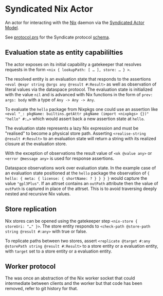 # Syndicated Nix Actor

An actor for interacting with the [Nix](https://nixos.org/) daemon via the [Syndicated Actor Model](https://syndicate-lang.org/).

See [protocol.prs](./protocol.prs) for the Syndicate protocol [schema](https://preserves.dev/preserves-schema.html).

## Evaluation state as entity capabililties

The actor exposes on its initial capability a gatekeeper that resolves requests in the form `<nix { lookupPath: [ … ], store: … } >`.

The resolved entity is an evaluation state that responds to the assertions `<eval @expr string @args any @result #:Result>` as well as observation of literal values via the dataspace protocol.
The evaluation state is initialized with the value `nil` and is advanced with Nix functions in the form of `prev: args: body` with a type of `Any -> Any -> Any`.

To evaluate the `hello` package from Nixpkgs one could use an assertion like `<eval "_: pkgName: builtins.getAttr pkgName (import <nixpkgs> {})" "hello" #:…>` which would assert back a new assertion state at `hello`.

The evaluation state represents a lazy Nix expression and must be "realised" to become a physical store path.
Asserting `<realise-string @result #:Result>` to an evaluation state will return a string with its realized closure at the evaluation store.

With the exception of observations the result value of `<ok @value any>` or `<error @message any>` is used for response assertions.

Dataspace observations work over evaluation state.
In the example case of an evaluation state positioned at the `hello` package the observation of `{ hello: { meta: { license: { shortName: ? } } } }` would capture the value `"gpl3Plus"`.
If an attrset contains an `outPath` attribute then the value of `outPath` is captured in place of the attrset.
This is to avoid traversing deeply nested and recursive Nix values.

## Store replication

Nix stores can be opened using the gatekeeper step `<nix-store { storeUri: "…" }>`.
The store entity responds to `<check-path @store-path string @result #:any>` with true or false.

To replicate paths between two stores, assert `<replicate @target #:any @storePath string @result #:Result>` to a store entity or a evaluation entity, with `target` set to a store entity or a evaluation entity.

## Worker protocol

The was once an abstraction of the Nix worker socket that could intermediate between clients and the worker but that code has been removed, refer to git history for that.
